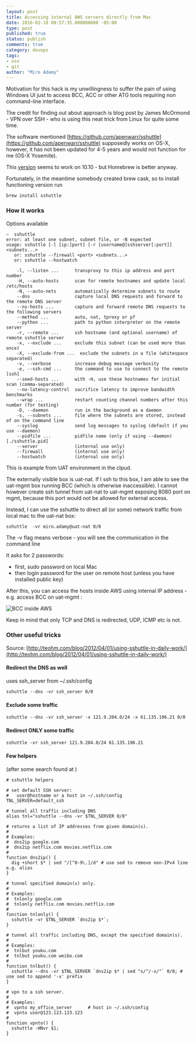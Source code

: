 ```yaml
---
layout: post
title: Accessing internal AWS servers directly from Mac
date: 2016-02-18 00:57:35.000000000 -05:00
type: post
published: true
status: publish
comments: true
category: devops
tags:
- osx
- git
author: "Miro Adamy"
---
```


Motivation for this hack is my unwillingness to suffer the pain of using Windows UI just to access BCC, ACC or other ATG tools requiring non command-line interface.

The credit for finding out about approach is blog post by James McOrmond - VPN over SSH - who is using this neat trick from Linux for quite some time.

The software mentioned [https://github.com/apenwarr/sshuttle](https://github.com/apenwarr/sshuttle) supposedly works on OS-X, however, it has not been updated for 4-5 years and would not function for me (OS-X Yosemite).

This [version](https://github.com/jagheterfredrik/sshuttle) seems to work on 10.10  - but Homebrew is better anyway.

Fortunately, in the meantime somebody created brew cask, so to install functioning version run

```
brew install sshuttle
```

### How it works

Options available

```
~  sshuttle
error: at least one subnet, subnet file, or -N expected
usage: sshuttle [-l [ip:]port] [-r [username@]sshserver[:port]] <subnets...>
   or: sshuttle --firewall <port> <subnets...>
   or: sshuttle --hostwatch
 
    -l, --listen ...      transproxy to this ip address and port number
    -H, --auto-hosts      scan for remote hostnames and update local /etc/hosts
    -N, --auto-nets       automatically determine subnets to route
    --dns                 capture local DNS requests and forward to the remote DNS server
    --ns-hosts ...        capture and forward remote DNS requests to the following servers
    --method ...          auto, nat, tproxy or pf
    --python ...          path to python interpreter on the remote server
    -r, --remote ...      ssh hostname (and optional username) of remote sshuttle server
    -x, --exclude ...     exclude this subnet (can be used more than once)
    -X, --exclude-from ...  exclude the subnets in a file (whitespace separated)
    -v, --verbose         increase debug message verbosity
    -e, --ssh-cmd ...     the command to use to connect to the remote [ssh]
    --seed-hosts ...      with -H, use these hostnames for initial scan (comma-separated)
    --no-latency-control  sacrifice latency to improve bandwidth benchmarks
    --wrap ...            restart counting channel numbers after this number (for testing)
    -D, --daemon          run in the background as a daemon
    -s, --subnets ...     file where the subnets are stored, instead of on the command line
    --syslog              send log messages to syslog (default if you use --daemon)
    --pidfile ...         pidfile name (only if using --daemon) [./sshuttle.pid]
    --server              (internal use only)
    --firewall            (internal use only)
    --hostwatch           (internal use only)
```

This is example from UAT environment in the clpud. 

The externally visible box is uat-nat. If I ssh to this box, I am able to see the uat-mgmt box running BCC (which is otherwise inaccessible). I cannot however create ssh tunnel from uat-nat to uat-mgmt exposing 8080 port on mgmt, because this port would not be allowed for external access.

Instead, I can use the sshuttle to direct all (or some) network traffic from local mac to the uat-nat box:

```
sshuttle  -vr miro.adamy@uat-nat 0/0
```


The -v flag means verbose - you will see the communication in the command line

It asks for 2 passwords: 

* first, sudo password on local Mac
* then login password for the user on remote host (unless you have installed public key)

After this, you can access the hosts inside AWS using internal IP address - e.g. access BCC on uat-mgmt :


![BCC inside AWS](/images/aws-sshuttle.png)


Keep in mind that only TCP and DNS is redirected, UDP, ICMP etc is not.

### Other useful tricks

Source: [http://teohm.com/blog/2012/04/01/using-sshuttle-in-daily-work/](http://teohm.com/blog/2012/04/01/using-sshuttle-in-daily-work/)


#### Redirect the DNS as well 

uses ssh_server from ~/.ssh/config 


```
sshuttle --dns -vr ssh_server 0/0
```


#### Exclude some traffic

```
sshuttle --dns -vr ssh_server -x 121.9.204.0/24 -x 61.135.196.21 0/0
```


#### Redirect ONLY some traffic

````
sshuttle -vr ssh_server 121.9.204.0/24 61.135.196.21
````


#### Few helpers

(after some search found at )

```
# sshuttle helpers
 
# set default SSH server:
#   user@hostname or a host in ~/.ssh/config
TNL_SERVER=default_ssh
 
# tunnel all traffic including DNS
alias tnl="sshuttle --dns -vr $TNL_SERVER 0/0"
 
# returns a list of IP addresses from given domain(s).
#
# Examples:
#  dns2ip google.com
#  dns2ip netflix.com movies.netflix.com
#
function dns2ip() {
  dig +short $* | sed "/[^0-9\.]/d" # use sed to remove non-IPv4 line e.g. alias
}
 
# tunnel specified domain(s) only.
#
# Examples:
#  tnlonly google.com
#  tnlonly netflix.com movies.netflix.com
#
function tnlonly() {
  sshuttle -vr $TNL_SERVER `dns2ip $*`;
}
 
# tunnel all traffic including DNS, except the specified domain(s).
#
# Examples:
#  tnlbut youku.com
#  tnlbut youku.com weibo.com
#
function tnlbut() {
  sshuttle --dns -vr $TNL_SERVER `dns2ip $* | sed "s/^/-x/"` 0/0; # use sed to append '-x' prefix
}
 
# vpn to a ssh server.
#
# Examples:
#  vpnto my_office_server      # host in ~/.ssh/config
#  vpnto user@123.123.123.123
#
function vpnto() {
  sshuttle -HNvr $1;
}
```
